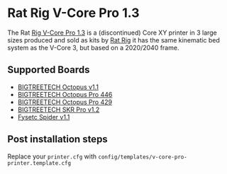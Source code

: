 # Rat Rig V-Core Pro 1.3

The Rat [Rig V-Core Pro 1.3](https://v-core.ratrig.com/V-Core-Pro/) is a (discontinued) Core XY printer in 3 large sizes produced and sold as kits by [Rat Rig](https://www.ratrig.com)
it has the same kinematic bed system as the V-Core 3, but based on a 2020/2040 frame.

## Supported Boards

- [BIGTREETECH Octopus v1.1](boards/btt/octopus-11.md)
- [BIGTREETECH Octopus Pro 446](boards/btt/octopus-pro-446.md)
- [BIGTREETECH Octopus Pro 429](boards/btt/octopus-pro-429.md)
- [BIGTREETECH SKR Pro v1.2](boards/btt/skr-pro-12.md)
- [Fysetc Spider v1.1](boards/fysetc/spider-11.md)

## Post installation steps

Replace your `printer.cfg` with `config/templates/v-core-pro-printer.template.cfg`
